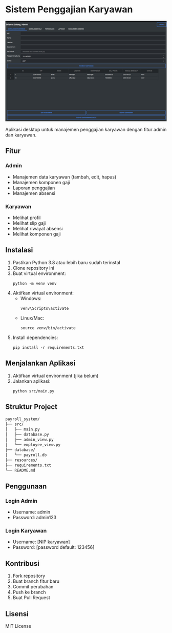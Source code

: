 # Sistem Penggajian Karyawan
![Payroll System Banner](1.jpg)

Aplikasi desktop untuk manajemen penggajian karyawan dengan fitur admin dan karyawan.

## Fitur

### Admin
- Manajemen data karyawan (tambah, edit, hapus)
- Manajemen komponen gaji
- Laporan penggajian
- Manajemen absensi

### Karyawan
- Melihat profil
- Melihat slip gaji
- Melihat riwayat absensi
- Melihat komponen gaji

## Instalasi

1. Pastikan Python 3.8 atau lebih baru sudah terinstal
2. Clone repository ini
3. Buat virtual environment:
   ```
   python -m venv venv
   ```
4. Aktifkan virtual environment:
   - Windows:
     ```
     venv\Scripts\activate
     ```
   - Linux/Mac:
     ```
     source venv/bin/activate
     ```
5. Install dependencies:
   ```
   pip install -r requirements.txt
   ```

## Menjalankan Aplikasi

1. Aktifkan virtual environment (jika belum)
2. Jalankan aplikasi:
   ```
   python src/main.py
   ```

## Struktur Project

```
payroll_system/
├── src/
│   ├── main.py
│   ├── database.py
│   ├── admin_view.py
│   └── employee_view.py
├── database/
│   └── payroll.db
├── resources/
├── requirements.txt
└── README.md
```

## Penggunaan

### Login Admin
- Username: admin
- Password: admin123

### Login Karyawan
- Username: [NIP karyawan]
- Password: [password default: 123456]

## Kontribusi

1. Fork repository
2. Buat branch fitur baru
3. Commit perubahan
4. Push ke branch
5. Buat Pull Request

## Lisensi

MIT License 